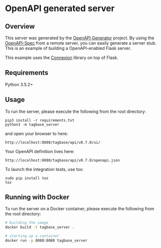 # OpenAPI generated server

## Overview
This server was generated by the [OpenAPI Generator](https://openapi-generator.tech) project. By using the
[OpenAPI-Spec](https://openapis.org) from a remote server, you can easily generate a server stub.  This
is an example of building a OpenAPI-enabled Flask server.

This example uses the [Connexion](https://github.com/zalando/connexion) library on top of Flask.

## Requirements
Python 3.5.2+

## Usage
To run the server, please execute the following from the root directory:

```
pip3 install -r requirements.txt
python3 -m tagbase_server
```

and open your browser to here:

```
http://localhost:8080/tagbase/api/v0.7.0/ui/
```

Your OpenAPI definition lives here:

```
http://localhost:8080/tagbase/api/v0.7.0/openapi.json
```

To launch the integration tests, use tox:
```
sudo pip install tox
tox
```

## Running with Docker

To run the server on a Docker container, please execute the following from the root directory:

```bash
# building the image
docker build -t tagbase_server .

# starting up a container
docker run -p 8080:8080 tagbase_server
```